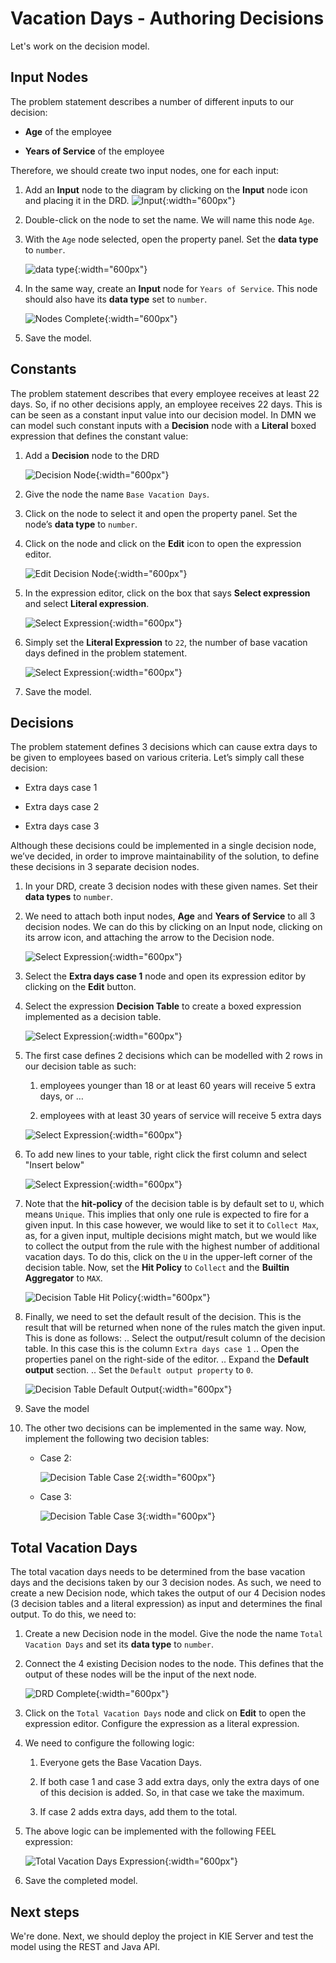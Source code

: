 # Vacation Days - Authoring Decisions

Let's work on the decision model.

## Input Nodes

The problem statement describes a number of different inputs to our decision:

- **Age** of the employee

- **Years of Service** of the employee

Therefore, we should create two input nodes, one for each input:

1. Add an **Input** node to the diagram by clicking on the **Input** node icon and placing it in the DRD. ![Input](../99_images/business_automation/dmn/add-drd-input-node.png){:width="600px"}

1. Double-click on the node to set the name. We will name this node `Age`.

1. With the `Age` node selected, open the property panel. Set the **data type** to `number`.

    ![data type](../99_images/business_automation/dmn/drd-input-node-propery-output-data-type.png){:width="600px"}

1. In the same way, create an **Input** node for `Years of Service`. This node should also have its **data type** set to `number`.

    ![Nodes Complete](../99_images/business_automation/dmn/drd-decision-nodes-complete.png){:width="600px"}

1. Save the model.

## Constants

The problem statement describes that every employee receives at least 22 days. So, if no other decisions apply, an employee receives 22 days. This is can be seen as a constant input value into our decision model. In DMN we can model such constant inputs with a **Decision** node with a **Literal** boxed expression that defines the constant value:

1. Add a **Decision** node to the DRD

    ![Decision Node](../99_images/business_automation/dmn/add-drd-decision-node.png){:width="600px"}

1. Give the node the name `Base Vacation Days`.

1. Click on the node to select it and open the property panel. Set the node’s **data type** to `number`.

1. Click on the node and click on the **Edit** icon to open the expression editor.

    ![Edit Decision Node](../99_images/business_automation/dmn/drd-decision-node-edit.png){:width="600px"}

1. In the expression editor, click on the box that says **Select expression** and select **Literal expression**.

    ![Select Expression](../99_images/business_automation/dmn/select-expression.png){:width="600px"}

1. Simply set the **Literal Expression** to `22`, the number of base vacation days defined in the problem statement.

    ![Select Expression](../99_images/business_automation/dmn/base-vacation-days-literal-expression.png){:width="600px"}

1. Save the model.

## Decisions

The problem statement defines 3 decisions which can cause extra days to be given to employees based on various criteria. Let’s simply call these decision:

- Extra days case 1

- Extra days case 2

- Extra days case 3

Although these decisions could be implemented in a single decision node, we’ve decided, in order to improve maintainability of the solution, to define these decisions in 3 separate decision nodes.

1. In your DRD, create 3 decision nodes with these given names. Set their **data types** to `number`.

1. We need to attach both input nodes, **Age** and **Years of Service** to all 3 decision nodes. We can do this by clicking on an Input node, clicking on its arrow icon, and attaching the arrow to the Decision node.

    ![Select Expression](../99_images/business_automation/dmn/add-drd-three-decision-nodes.png){:width="600px"}

1. Select the **Extra days case 1** node and open its expression editor by clicking on the **Edit** button.

1. Select the expression **Decision Table** to create a boxed expression implemented as a decision table.

    ![Select Expression](../99_images/business_automation/dmn/drd-decision-node-expression.png){:width="600px"}

1. The first case defines 2 decisions which can be modelled with 2 rows in our decision table as such:

    1. employees younger than 18 or at least 60 years will receive 5 extra days, or …

    1. employees with at least 30 years of service will receive 5 extra days

    ![Select Expression](../99_images/business_automation/dmn/decision-table-case-1.png){:width="600px"}

1. To add new lines to your table, right click the first column and select "Insert below"

    ![Select Expression](../99_images/business_automation/dmn/decision-table-new-1-new-line.png){:width="600px"}

1. Note that the **hit-policy** of the decision table is by default set to `U`, which means `Unique`. This implies that only one rule is expected to fire for a given input. In this case however, we would like to set it to `Collect Max`, as, for a given input, multiple decisions might match, but we would like to collect the output from the rule with the highest number of additional vacation days. To do this, click on the `U` in the upper-left corner of the decision table. Now, set the **Hit Policy** to `Collect` and the **Builtin Aggregator** to `MAX`.

    ![Decision Table Hit Policy](../99_images/business_automation/dmn/decision-table-hit-policy.png){:width="600px"} 

1. Finally, we need to set the default result of the decision. This is the result that will be returned when none of the rules match the given input. This is done as follows: .. Select the output/result column of the decision table. In this case this is the column `Extra days case 1` .. Open the properties panel on the right-side of the editor. .. Expand the **Default output** section. .. Set the `Default output property` to `0`. 

    ![Decision Table Default Output](../99_images/business_automation/dmn/decision-table-default-output.png){:width="600px"} 

1. Save the model

1. The other two decisions can be implemented in the same way. Now, implement the following two decision tables:

    - Case 2:

        ![Decision Table Case 2](../99_images/business_automation/dmn/decision-table-case-2.png){:width="600px"}

    - Case 3:

        ![Decision Table Case 3](../99_images/business_automation/dmn/decision-table-case-3.png){:width="600px"}

## Total Vacation Days

The total vacation days needs to be determined from the base vacation days and the decisions taken by our 3 decision nodes. As such, we need to create a new Decision node, which takes the output of our 4 Decision nodes (3 decision tables and a literal expression) as input and determines the final output. To do this, we need to:

1. Create a new Decision node in the model. Give the node the name `Total Vacation Days` and set its **data type** to `number`.

1. Connect the 4 existing Decision nodes to the node. This defines that the output of these nodes will be the input of the next node.

    ![DRD Complete](../99_images/business_automation/dmn/drd-complete.png){:width="600px"}

1. Click on the `Total Vacation Days` node and click on **Edit** to open the expression editor. Configure the expression as a literal expression.

1. We need to configure the following logic:

    1. Everyone gets the Base Vacation Days.

    1. If both case 1 and case 3 add extra days, only the extra days of one of this decision is added. So, in that case we take the maximum.

    1. If case 2 adds extra days, add them to the total.

1. The above logic can be implemented with the following FEEL expression:

    ![Total Vacation Days Expression](../99_images/business_automation/dmn/total-vacation-days-expression.png){:width="600px"}

1. Save the completed model.

## Next steps

We're done. Next, we should deploy the project in KIE Server and test the model using the REST and Java API.
